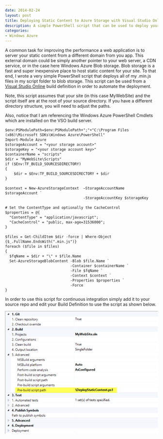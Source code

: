 ```yaml
---
date: 2014-02-24
layout: post
title: Deploying Static Content to Azure Storage with Visual Studio Online Build
description: A simple PowerShell script that can be used to deploy your site's static content to Azure Blob storage during your Visual Studio Online continuous deployment.
categories:
- Windows Azure
---
```


A common task for improving the performance a web application is to server your static content from a different domain from you app. This external domain could be simply another pointer to your web server, a CDN service, or in the case here Windows Azure Blob storage. Blob storage is a fast and super inexpensive place to host static content for your site. To that end, I wrote a very simple PowerShell script that deploys all of my .min.js files in my script folder to blob storage. This script can be used from a [Visual Studio Online](http://visualstudio.com) build definition in order to automate the deployment.

Note, this script assumes that your site (in this case MyWebSite) and the script itself are at the root of your source directory. If you have a different directory structure, you will need to adjust the paths.

Also, notice that I am referencing the Windows Azure PowerShell Cmdlets which are installed on the VSO build server.


    $env:PSModulePath=$env:PSModulePath+";"+"C:\Program Files (x86)\Microsoft SDKs\Windows Azure\PowerShell"
    Import-Module Azure
    $storageAccount = "<your storage account>"
    $storageKey = "<your storage account key>"
    $containerName = "scripts"
    $dir = "MyWebSite\Scripts"
    if ($Env:TF_BUILD_SOURCESDIRECTORY)
    {
        $dir = $Env:TF_BUILD_SOURCESDIRECTORY + $dir
    }

    $context = New-AzureStorageContext  –StorageAccountName $storageAccount `
                                        -StorageAccountKey $storageKey

    # Set the ContentType and optionally the CacheControl
    $properties = @{ 
      "ContentType" = "application/javascript"; 
      "CacheControl" = "public, max-age=31536000";
    } 

    $files = Get-ChildItem $dir -force | Where-Object {$_.FullName.EndsWith(".min.js")}
    foreach ($file in $files)
    {
      $fqName = $dir + "\" + $file.Name
      Set-AzureStorageBlobContent -Blob $file.Name `
                                  -Container $containerName `
                                  -File $fqName `
                                  -Context $context `
                                  -Properties $properties `
                                  -Force 
    }

In order to use this script for continuous integration simply add it to your source repo and edit your Build Definition to use the script as shown below.

[![Build Definition](/images/2014/02/builddefinition.png)](/images/2014/02/builddefinition.png)